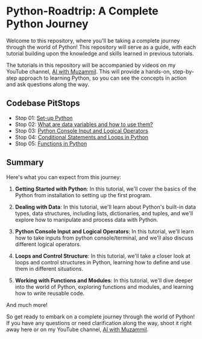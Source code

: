 # Python-Roadtrip: A Complete Python Journey

Welcome to this repository, where you'll be taking a complete journey through the world of Python! This repository will serve as a guide, with each tutorial building upon the knowledge and skills learned in previous tutorials.

The tutorials in this repository will be accompanied by videos on my YouTube channel, [AI with Muzammil](https://www.youtube.com/@AIwithMuzammil). This will provide a hands-on, step-by-step approach to learning Python, so you can see the concepts in action and ask questions along the way.

## Codebase PitStops
- Stop 01: [Set-up Python](/GettingStarted/)
- Stop 02: [What are data variables and how to use them?](/DataVariables/)
- Stop 03: [Python Console Input and Logical Operators](/Inputs-LogicalOperators/)
- Stop 04: [Conditional Statements and Loops in Python](/ConditionalStatements-and-Loops/)
- Stop 05: [Functions in Python](/Functions/)

## Summary
Here's what you can expect from this journey:

1. **Getting Started with Python**: In this tutorial, we'll cover the basics of the Python from installation to setting up the first program.

2. **Dealing with Data**: In this tutorial, we'll learn about Python's built-in data types, data structures, including lists, dictionaries, and tuples, and we'll explore how to manipulate and process data with Python.

3. **Python Console Input and Logical Operators**: In this tutorial, we'll learn how to take inputs from python console/terminal, and we'll also discuss different logical operators.


4. **Loops and Control Structure**: In this tutorial, we'll take a closer look at loops and control structures in Python, learning how to define and use them in different situations.

5. **Working with Functions and Modules**: In this tutorial, we'll dive deeper into the world of Python, exploring functions and modules, and learning how to write reusable code.

And much more!

So get ready to embark on a complete journey through the world of Python! If you have any questions or need clarification along the way, shoot it right away here or on my YouTube channel, [AI with Muzammil](https://www.youtube.com/@AIwithMuzammil).
